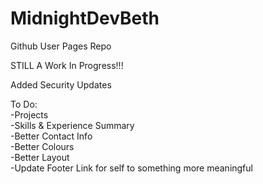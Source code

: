 # MidnightDevBeth
Github User Pages Repo

STILL A Work In Progress!!!

Added Security Updates

To Do:  
-Projects  
-Skills & Experience Summary  
-Better Contact Info  
-Better Colours  
-Better Layout  
-Update Footer Link for self to something more meaningful  
